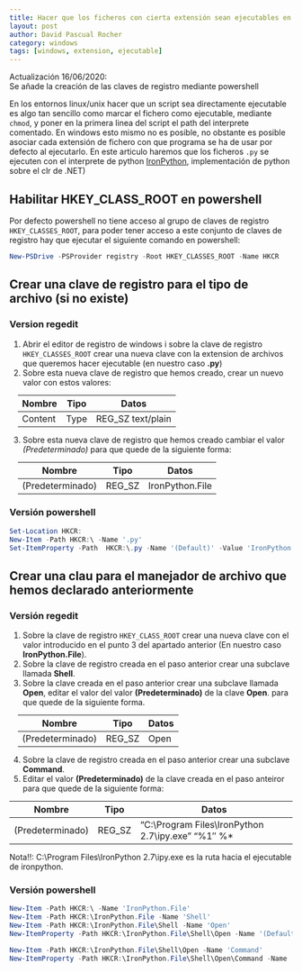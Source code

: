 ```yaml
---
title: Hacer que los ficheros con cierta extensión sean ejecutables en windows
layout: post
author: David Pascual Rocher
category: windows
tags: [windows, extension, ejecutable]
---
```


<div class="post-updates">
    <div class="update">
        <div class="header">Actualización 16/06/2020:</div>
        <div class="content">Se añade la creación de las claves de registro mediante powershell</div>
    </div>
</div>


En los entornos linux/unix hacer que un script sea directamente ejecutable es algo tan sencillo como marcar el fichero como ejecutable, mediante `chmod`, y poner en la primera linea del script el path del interprete comentado. En windows esto mismo no es posible, no obstante es posible asociar cada extensión de fichero con que programa se ha de usar por defecto al ejecutarlo. En este articulo haremos que los ficheros `.py` se ejecuten con el interprete de python [IronPython](https://ironpython.net/), implementación de python sobre el clr de .NET)

## Habilitar HKEY_CLASS_ROOT en powershell

Por defecto powershell no tiene acceso al grupo de claves de registro `HKEY_CLASSES_ROOT`, para poder tener acceso a este conjunto de claves de registro hay que ejecutar el siguiente comando en powershell:

```powershell
New-PSDrive -PSProvider registry -Root HKEY_CLASSES_ROOT -Name HKCR
```


## Crear una clave de registro para el tipo de archivo (si no existe)

### Version regedit 

1. Abrir el editor de registro de windows i sobre la clave de registro `HKEY_CLASSES_ROOT` crear una nueva clave con la extension de archivos que queremos hacer ejecutable (en nuestro caso **.py**)
2. Sobre esta nueva clave de registro que hemos creado, crear un nuevo valor con estos valores:

<table class="table table-bordered" style="max-width:475px;margin:0 auto">
    <thead>
        <tr><th>Nombre</th><th>Tipo</th><th>Datos</th></tr>
    </thead>
    <tbody>
        <tr><td>Content</td><td>Type</td><td>REG_SZ  text/plain</td></tr>
    </tbody>
</table>

3. Sobre esta nueva clave de registro que hemos creado cambiar el valor *(Predeterminado)* para que quede de la siguiente forma:

<table class="table table-bordered" style="max-width:475px;margin:0 auto">
    <thead>
        <tr><th>Nombre</th><th>Tipo</th><th>Datos</th></tr>
    </thead>
    <tbody>
        <tr><td>(Predeterminado)</td><td>REG_SZ</td><td>IronPython.File</td></tr>
    </tbody>
</table>

### Versión powershell

```powershell
Set-Location HKCR:
New-Item -Path HKCR:\ -Name '.py'
Set-ItemProperty -Path  HKCR:\.py -Name '(Default)' -Value 'IronPython.File'
```


## Crear una clau para el manejador de archivo que hemos declarado anteriormente

### Versión regedit

1. Sobre la clave de registro `HKEY_CLASS_ROOT` crear una nueva clave con el valor introducido en el punto 3 del apartado anterior (En nuestro caso **IronPython.File**).
2. Sobre la clave de registro creada en el paso anterior crear una subclave llamada **Shell**.
3. Sobre la clave creada en el paso anterior crear una subclave llamada **Open**, editar el valor del valor **(Predeterminado)** de la clave **Open**. para que quede de la siguiente forma.

<table class="table table-bordered" style="max-width:475px;margin:0 auto">
    <thead>
        <tr><th>Nombre</th><th>Tipo</th><th>Datos</th></tr>
    </thead>
    <tbody>
        <tr><td>(Predeterminado)</td><td>REG_SZ</td><td>Open</td></tr>
    </tbody>
</table>

4. Sobre la clave de registro creada en el paso anterior crear una subclave **Command**.
5. Editar el valor **(Predeterminado)** de la clave creada en el paso anteiror para que quede de la siguiente forma:

<table class="table table-bordered" style="max-width:645px;margin:0 auto">
    <thead>
        <tr><th>Nombre</th><th>Tipo</th><th>Datos</th></tr>
    </thead>
    <tbody>
        <tr><td>(Predeterminado)</td><td>REG_SZ</td><td>“C:\Program Files\IronPython 2.7\ipy.exe” “%1″ %*</td></tr>
    </tbody>
</table>

<span class="label label-warning">Nota!!: </span> C:\Program Files\IronPython 2.7\ipy.exe es la ruta hacia el ejecutable de ironpython.

### Versión powershell

```powershell
New-Item -Path HKCR:\ -Name 'IronPython.File'
New-Item -Path HKCR:\IronPython.File -Name 'Shell'
New-Item -Path HKCR:\IronPython.File\Shell -Name 'Open'
New-ItemProperty -Path HKCR:\IronPython.File\Shell\Open -Name '(Default)' -Value 'Open'

New-Item -Path HKCR:\IronPython.File\Shell\Open -Name 'Command'
New-ItemProperty -Path HKCR:\IronPython.File\Shell\Open\Command -Name '(Default)' -Value '"C:\Program Files\IronPython 2.7\ipy.exe" "%1" %*'
```